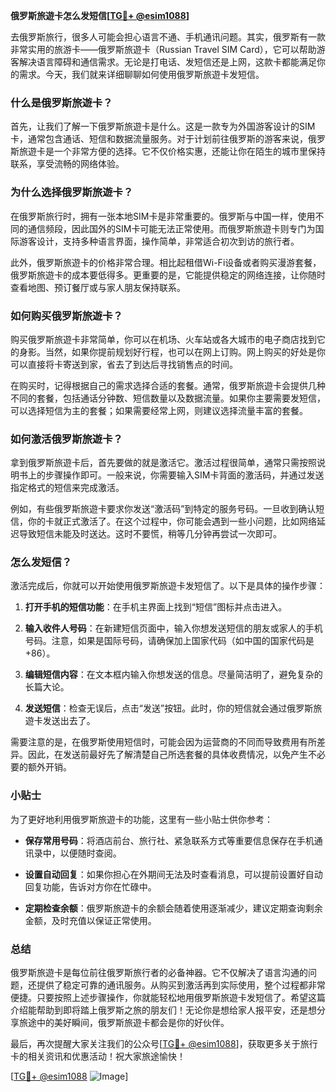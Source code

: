 **俄罗斯旅遊卡怎么发短信[[TG💪+ @esim1088](https://t.me/s/esim1088)]**

去俄罗斯旅行，很多人可能会担心语言不通、手机通讯问题。其实，俄罗斯有一款非常实用的旅游卡——俄罗斯旅遊卡（Russian Travel SIM Card），它可以帮助游客解决语言障碍和通信需求。无论是打电话、发短信还是上网，这款卡都能满足你的需求。今天，我们就来详细聊聊如何使用俄罗斯旅遊卡发短信。

### 什么是俄罗斯旅遊卡？

首先，让我们了解一下俄罗斯旅遊卡是什么。这是一款专为外国游客设计的SIM卡，通常包含通话、短信和数据流量服务。对于计划前往俄罗斯的游客来说，俄罗斯旅遊卡是一个非常方便的选择。它不仅价格实惠，还能让你在陌生的城市里保持联系，享受流畅的网络体验。

### 为什么选择俄罗斯旅遊卡？

在俄罗斯旅行时，拥有一张本地SIM卡是非常重要的。俄罗斯与中国一样，使用不同的通信频段，因此国外的SIM卡可能无法正常使用。而俄罗斯旅遊卡则专门为国际游客设计，支持多种语言界面，操作简单，非常适合初次到访的旅行者。

此外，俄罗斯旅遊卡的价格非常合理。相比起租借Wi-Fi设备或者购买漫游套餐，俄罗斯旅遊卡的成本要低得多。更重要的是，它能提供稳定的网络连接，让你随时查看地图、预订餐厅或与家人朋友保持联系。

### 如何购买俄罗斯旅遊卡？

购买俄罗斯旅遊卡非常简单，你可以在机场、火车站或各大城市的电子商店找到它的身影。当然，如果你提前规划好行程，也可以在网上订购。网上购买的好处是你可以直接将卡寄送到家，省去了到达后寻找销售点的时间。

在购买时，记得根据自己的需求选择合适的套餐。通常，俄罗斯旅遊卡会提供几种不同的套餐，包括通话分钟数、短信数量以及数据流量。如果你主要需要发短信，可以选择短信为主的套餐；如果需要经常上网，则建议选择流量丰富的套餐。

### 如何激活俄罗斯旅遊卡？

拿到俄罗斯旅遊卡后，首先要做的就是激活它。激活过程很简单，通常只需按照说明书上的步骤操作即可。一般来说，你需要输入SIM卡背面的激活码，并通过发送指定格式的短信来完成激活。

例如，有些俄罗斯旅遊卡要求你发送“激活码”到特定的服务号码。一旦收到确认短信，你的卡就正式激活了。在这个过程中，你可能会遇到一些小问题，比如网络延迟导致短信未能及时送达。这时不要慌，稍等几分钟再尝试一次即可。

### 怎么发短信？

激活完成后，你就可以开始使用俄罗斯旅遊卡发短信了。以下是具体的操作步骤：

1. **打开手机的短信功能**：在手机主界面上找到“短信”图标并点击进入。
   
2. **输入收件人号码**：在新建短信页面中，输入你想发送短信的朋友或家人的手机号码。注意，如果是国际号码，请确保加上国家代码（如中国的国家代码是+86）。

3. **编辑短信内容**：在文本框内输入你想发送的信息。尽量简洁明了，避免复杂的长篇大论。

4. **发送短信**：检查无误后，点击“发送”按钮。此时，你的短信就会通过俄罗斯旅遊卡发送出去了。

需要注意的是，在俄罗斯使用短信时，可能会因为运营商的不同而导致费用有所差异。因此，在发送前最好先了解清楚自己所选套餐的具体收费情况，以免产生不必要的额外开销。

### 小贴士

为了更好地利用俄罗斯旅遊卡的功能，这里有一些小贴士供你参考：

- **保存常用号码**：将酒店前台、旅行社、紧急联系方式等重要信息保存在手机通讯录中，以便随时查阅。
  
- **设置自动回复**：如果你担心在外期间无法及时查看消息，可以提前设置好自动回复功能，告诉对方你在忙碌中。

- **定期检查余额**：俄罗斯旅遊卡的余额会随着使用逐渐减少，建议定期查询剩余金额，及时充值以保证正常使用。

### 总结

俄罗斯旅遊卡是每位前往俄罗斯旅行者的必备神器。它不仅解决了语言沟通的问题，还提供了稳定可靠的通讯服务。从购买到激活再到实际使用，整个过程都非常便捷。只要按照上述步骤操作，你就能轻松地用俄罗斯旅遊卡发短信了。希望这篇介绍能帮助到即将踏上俄罗斯之旅的朋友们！无论你是想给家人报平安，还是想分享旅途中的美好瞬间，俄罗斯旅遊卡都会是你的好伙伴。

最后，再次提醒大家关注我们的公众号[[TG💪+ @esim1088](https://t.me/s/esim1088)]，获取更多关于旅行卡的相关资讯和优惠活动！祝大家旅途愉快！

[[TG💪+ @esim1088](https://t.me/s/esim1088) ![Image](https://i.postimg.cc/4NQfJmqS/Snipaste-2025-05-13-00-14-12.png)]